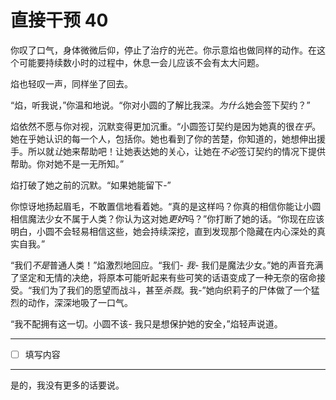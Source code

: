 # 直接干预 40

你叹了口气，身体微微后仰，停止了治疗的光芒。你示意焰也做同样的动作。在这个可能要持续数小时的过程中，休息一会儿应该不会有太大问题。

焰也轻叹一声，同样坐了回去。

“焰，听我说，”你温和地说。“你对小圆的了解比我深。*为什么*她会签下契约？”

焰依然不愿与你对视，沉默变得更加沉重。“小圆签订契约是因为她真的很*在乎*。她在乎她认识的每一个人，包括你。她也看到了你的苦楚，你知道的，她想伸出援手。所以就*让*她来帮助吧！让她表达她的关心，让她在*不必*签订契约的情况下提供帮助。你对她不是一无所知。”

焰打破了她之前的沉默。“如果她能留下-”

你惊讶地扬起眉毛，不敢置信地看着她。“真的是这样吗？你真的相信你能让小圆相信魔法少女不属于人类？你认为这对她*更好*吗？”你打断了她的话。“你现在应该明白，小圆不会轻易相信这些，她会持续深挖，直到发现那个隐藏在内心深处的真实自我。”

“我们*不是*普通人类！”焰激烈地回应。“我们- *我*- 我们是魔法少女。”她的声音充满了坚定和无情的决绝，将原本可能听起来有些可笑的话语变成了一种无奈的宿命接受。“我们为了我们的愿望而战斗，甚至*杀戮*。我-”她向织莉子的尸体做了一个猛烈的动作，深深地吸了一口气。

“我不配拥有这一切。小圆不该- 我只是想保护她的安全，”焰轻声说道。

---

- [ ] 填写内容

---

是的，我没有更多的话要说。
